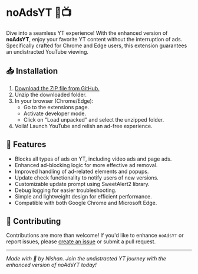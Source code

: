 # noAdsYT 🚫📺

Dive into a seamless YT experience! With the enhanced version of **noAdsYT**, enjoy your favorite YT content without the interruption of ads. Specifically crafted for Chrome and Edge users, this extension guarantees an undistracted YouTube viewing.

## 📥 Installation

1. [Download the ZIP file from GitHub.](https://github.com/nishande/noAdsYT/releases/download/v3.0/noAdsYT.zip)
2. Unzip the downloaded folder.
3. In your browser (Chrome/Edge):
   - Go to the extensions page.
   - Activate developer mode.
   - Click on "Load unpacked" and select the unzipped folder.
4. Voilà! Launch YouTube and relish an ad-free experience.

## 🔧 Features

- Blocks all types of ads on YT, including video ads and page ads.
- Enhanced ad-blocking logic for more effective ad removal.
- Improved handling of ad-related elements and popups.
- Update check functionality to notify users of new versions.
- Customizable update prompt using SweetAlert2 library.
- Debug logging for easier troubleshooting.
- Simple and lightweight design for efficient performance.
- Compatible with both Google Chrome and Microsoft Edge.

## 🤝 Contributing

Contributions are more than welcome! If you'd like to enhance `noAdsYT` or report issues, please [create an issue](#https://github.com/nishande/noAdsYT/) or submit a pull request.

---

_Made with 💙 by Nishan. Join the undistracted YT journey with the enhanced version of noAdsYT today!_